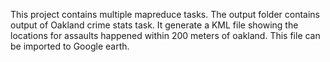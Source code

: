 This project contains multiple mapreduce tasks.
The output folder contains output of Oakland crime stats task.
It generate a KML file showing the locations for assaults happened within 200 meters of oakland. This file can be imported to Google earth.
